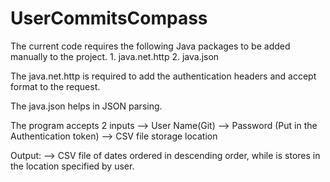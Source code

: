 # UserCommitsCompass

The current code requires the following Java packages to be added manually to the project.
	1. java.net.http
	2. java.json

The java.net.http is required to add the authentication headers and accept format to the request.

The java.json helps in JSON parsing.

The program accepts 2 inputs
--> User Name(Git)
--> Password (Put in the Authentication token)
--> CSV file storage location

Output:
--> CSV file of dates ordered in descending order, while is stores in the location specified by user.